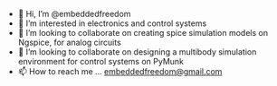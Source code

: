 - 👋 Hi, I’m @embeddedfreedom
- 👀 I’m interested in electronics and control systems
- 💞️ I’m looking to collaborate on creating spice simulation models on Ngspice, for analog circuits
- 💞️ I’m looking to collaborate on designing a multibody simulation environment for control systems on PyMunk
- 📫 How to reach me ... embeddedfreedom@gmail.com

<!---
embeddedfreedom/embeddedfreedom is a ✨ special ✨ repository because its `README.md` (this file) appears on your GitHub profile.
You can click the Preview link to take a look at your changes.
--->
